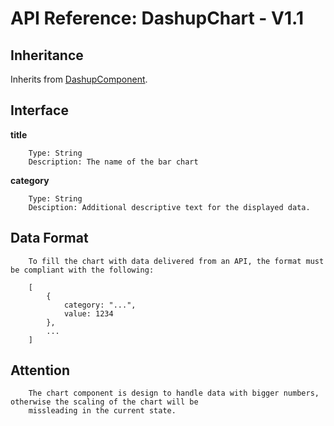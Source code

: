 # API Reference: DashupChart - V1.1

## Inheritance

Inherits from [DashupComponent](dashup-component.md).

## Interface

**title**
        
        Type: String
        Description: The name of the bar chart
        
**category**

        Type: String
        Desciption: Additional descriptive text for the displayed data.
        
## Data Format

        To fill the chart with data delivered from an API, the format must be compliant with the following:
        
        [
            {
                category: "...",
                value: 1234
            },
            ...
        ]
        
## Attention

        The chart component is design to handle data with bigger numbers, otherwise the scaling of the chart will be 
        missleading in the current state.